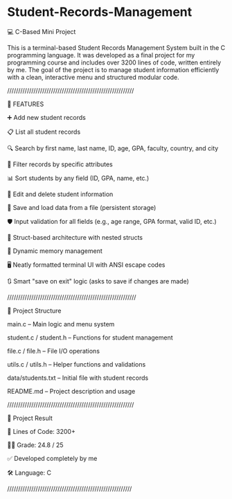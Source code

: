 # Student-Records-Management

💻 C-Based Mini Project


This is a terminal-based Student Records Management System built in the C programming language. It was developed as a final project for my programming course and includes over 3200 lines of code, written entirely by me. The goal of the project is to manage student information efficiently with a clean, interactive menu and structured modular code.

//////////////////////////////////////////////////////////

🔧 FEATURES

   ➕ Add new student records
   
   📋 List all student records
   
   🔍 Search by first name, last name, ID, age, GPA, faculty, country, and city
   
   🧮 Filter records by specific attributes

   📊 Sort students by any field (ID, GPA, name, etc.)
   
   📝 Edit and delete student information
   
   💾 Save and load data from a file (persistent storage)
   
   🛡 Input validation for all fields (e.g., age range, GPA format, valid ID, etc.)
   
   🧱 Struct-based architecture with nested structs
   
   🧠 Dynamic memory management
   
   🖥 Neatly formatted terminal UI with ANSI escape codes
   
   🔃 Smart "save on exit" logic (asks to save if changes are made)
   
///////////////////////////////////////////////////////////

📁 Project Structure

   main.c – Main logic and menu system
   
   student.c / student.h – Functions for student management
   
   file.c / file.h – File I/O operations
   
   utils.c / utils.h – Helper functions and validations
   
   data/students.txt – Initial file with student records
   
   README.md – Project description and usage
   
//////////////////////////////////////////////////////////

🎯 Project Result

   🔢 Lines of Code: 3200+
   
   🧑‍🏫 Grade: 24.8 / 25
   
   ✅ Developed completely by me
   
   🛠 Language: C

/////////////////////////////////////////////////////////
